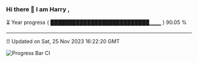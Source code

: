 ### Hi there 👋 I am Harry , 

⏳ Year progress { ███████████████████████████▁▁▁ } 90.05 %

---

⏰ Updated on Sat, 25 Nov 2023 16:22:20 GMT

![Progress Bar CI](https://github.com/duykhang68/duykhang68/workflows/Progress%20Bar%20CI/badge.svg)
